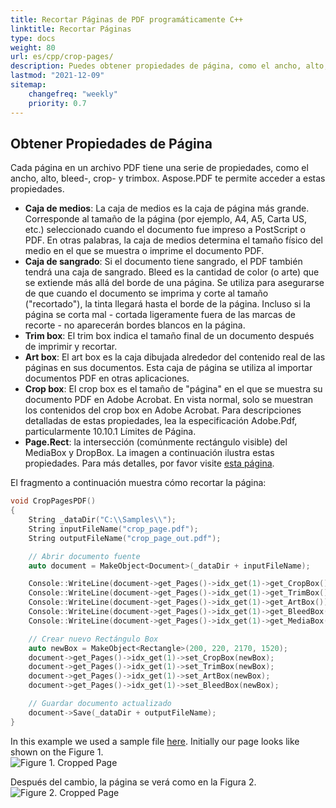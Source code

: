 ```yaml
---
title: Recortar Páginas de PDF programáticamente C++
linktitle: Recortar Páginas
type: docs
weight: 80
url: es/cpp/crop-pages/
description: Puedes obtener propiedades de página, como el ancho, alto, bleed-, crop- y trimbox usando Aspose.PDF para C++.
lastmod: "2021-12-09"
sitemap:
    changefreq: "weekly"
    priority: 0.7
---
```


## Obtener Propiedades de Página

Cada página en un archivo PDF tiene una serie de propiedades, como el ancho, alto, bleed-, crop- y trimbox. Aspose.PDF te permite acceder a estas propiedades.

- **Caja de medios**: La caja de medios es la caja de página más grande. Corresponde al tamaño de la página (por ejemplo, A4, A5, Carta US, etc.) seleccionado cuando el documento fue impreso a PostScript o PDF. En otras palabras, la caja de medios determina el tamaño físico del medio en el que se muestra o imprime el documento PDF.
- **Caja de sangrado**: Si el documento tiene sangrado, el PDF también tendrá una caja de sangrado. Bleed es la cantidad de color (o arte) que se extiende más allá del borde de una página. Se utiliza para asegurarse de que cuando el documento se imprima y corte al tamaño ("recortado"), la tinta llegará hasta el borde de la página. Incluso si la página se corta mal - cortada ligeramente fuera de las marcas de recorte - no aparecerán bordes blancos en la página.
- **Trim box**: El trim box indica el tamaño final de un documento después de imprimir y recortar.
- **Art box**: El art box es la caja dibujada alrededor del contenido real de las páginas en sus documentos. Esta caja de página se utiliza al importar documentos PDF en otras aplicaciones.
- **Crop box**: El crop box es el tamaño de "página" en el que se muestra su documento PDF en Adobe Acrobat. En vista normal, solo se muestran los contenidos del crop box en Adobe Acrobat. Para descripciones detalladas de estas propiedades, lea la especificación Adobe.Pdf, particularmente 10.10.1 Límites de Página.
- **Page.Rect**: la intersección (comúnmente rectángulo visible) del MediaBox y DropBox. La imagen a continuación ilustra estas propiedades. Para más detalles, por favor visite [esta página](http://www.enfocus.com/manuals/ReferenceGuide/PP/10/enUS/en-us/concept/c_aa1095731.html).

El fragmento a continuación muestra cómo recortar la página:

```cpp
void CropPagesPDF()
{
    String _dataDir("C:\\Samples\\");
    String inputFileName("crop_page.pdf");
    String outputFileName("crop_page_out.pdf");

    // Abrir documento fuente
    auto document = MakeObject<Document>(_dataDir + inputFileName);

    Console::WriteLine(document->get_Pages()->idx_get(1)->get_CropBox());
    Console::WriteLine(document->get_Pages()->idx_get(1)->get_TrimBox());
    Console::WriteLine(document->get_Pages()->idx_get(1)->get_ArtBox());
    Console::WriteLine(document->get_Pages()->idx_get(1)->get_BleedBox());
    Console::WriteLine(document->get_Pages()->idx_get(1)->get_MediaBox());

    // Crear nuevo Rectángulo Box
    auto newBox = MakeObject<Rectangle>(200, 220, 2170, 1520);
    document->get_Pages()->idx_get(1)->set_CropBox(newBox);
    document->get_Pages()->idx_get(1)->set_TrimBox(newBox);
    document->get_Pages()->idx_get(1)->set_ArtBox(newBox);
    document->get_Pages()->idx_get(1)->set_BleedBox(newBox);

    // Guardar documento actualizado
    document->Save(_dataDir + outputFileName);
}
```
In this example we used a sample file [here](crop_page.pdf). Initially our page looks like shown on the Figure 1.  
![Figure 1. Cropped Page](crop_page.png)

Después del cambio, la página se verá como en la Figura 2.  
![Figure 2. Cropped Page](crop_page2.png)